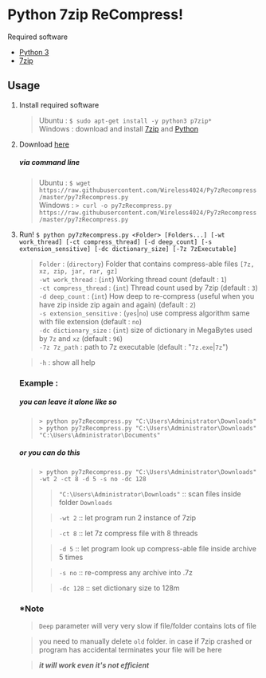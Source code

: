 # Python 7zip ReCompress!
Required software
+ [Python 3](https://www.python.org/downloads)
+ [7zip](https://www.7-zip.org/download.html)
## Usage
1. Install required software
	> Ubuntu : `$ sudo apt-get install -y python3 p7zip*`  
	> Windows : download and install [7zip](https://www.7-zip.org/download.html) and [Python](https://www.python.org/downloads)

2. Download [here](https://raw.githubusercontent.com/Wireless4024/Py7zRecompress/master/py7zRecompress.py)  
	##### via command line  
	> Ubuntu : `$ wget https://raw.githubusercontent.com/Wireless4024/Py7zRecompress/master/py7zRecompress.py`  
	> Windows : `> curl -o py7zRecompress.py https://raw.githubusercontent.com/Wireless4024/Py7zRecompress/master/py7zRecompress.py`

3. Run! `$ python py7zRecompress.py <Folder> [Folders...] [-wt work_thread] [-ct compress_thread] [-d deep_count] [-s extension_sensitive] [-dc dictionary_size] [-7z 7zExecutable]`
	> `Folder` : (`directory`) Folder that contains compress-able files `[7z, xz, zip, jar, rar, gz]`  
	> `-wt work_thread` : (`int`) Working thread count (default : `1`)  
	> `-ct compress_thread` : (`int`) Thread count used by 7zip (default : `3`)  
	> `-d deep_count`   : (`int`) How deep to re-compress (useful when you have zip inside zip again and again) (default : `2`)  
	> `-s extension_sensitive` : (`yes`|`no`) use compress algorithm same with file extension (default : `no`)  
	> `-dc dictionary_size`    : (`int`) size of dictionary in MegaBytes used by `7z` and `xz` (default : `96`)  
	> `-7z 7z_path`     : path to 7z executable (default : "`7z.exe`|`7z`")  
	
	> `-h` : show all help

	### Example :
	##### you can leave it alone like so
	> `> python py7zRecompress.py "C:\Users\Administrator\Downloads"`  
	> `> python py7zRecompress.py "C:\Users\Administrator\Downloads" "C:\Users\Administrator\Documents"`  
	##### or you can do this
	> `> python py7zRecompress.py "C:\Users\Administrator\Downloads" -wt 2 -ct 8 -d 5 -s no -dc 128`  
	>> `"C:\Users\Administrator\Downloads"` :: scan files inside folder `Downloads`  
	>
	>> `-wt 2` :: let program run 2 instance of 7zip  
	>
	>> `-ct 8` :: let 7z compress file with 8 threads  
	>
	>> `-d 5`  :: let program look up compress-able file inside archive 5 times  
	>
	>> `-s no`  :: re-compress any archive into .7z  
	>
	>> `-dc 128`  :: set dictionary size to 128m  

	### *Note
	> `Deep` parameter will very very slow if file/folder contains lots of file  

	> you need to manually delete `old` folder. in case if 7zip crashed or program has accidental terminates your file will be here  

	> _**it will work even it's not efficient**_
